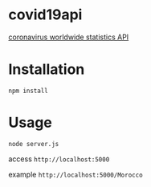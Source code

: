 # covid19api
[coronavirus worldwide statistics API](https://api19covid.herokuapp.com/)


# Installation

```npm install```

# Usage

```node server.js```

access `http://localhost:5000`

example `http://localhost:5000/Morocco`